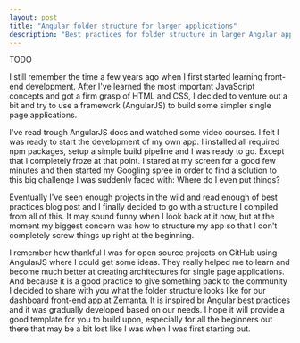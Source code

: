 ```yaml
---
layout: post
title: "Angular folder structure for larger applications"
description: "Best practices for folder structure in larger Angular applications."
---
```


<p class="post-excerpt">
    TODO
</p>

I still remember the time a few years ago when I first started learning front-end development. After I've learned the most important JavaScript concepts and got a firm grasp of HTML and CSS, I decided to venture out a bit and try to use a framework (AngularJS) to build some simpler single page applications.

I've read trough AngularJS docs and watched some video courses. I felt I was ready to start the development of my own app. I installed all required npm packages, setup a simple build pipeline and I was ready to go. Except that I completely froze at that point. I stared at my screen for a good few minutes and then started my Googling spree in order to find a solution to this big challenge I was suddenly faced with: Where do I even put things?

Eventually I've seen enough projects in the wild and read enough of best practices blog post and I finally decided to go with a structure I compiled from all of this. It may sound funny when I look back at it now, but at the moment my biggest concern was how to structure my app so that I don't completely screw things up right at the beginning.

I remember how thankful I was for open source projects on GitHub using AngularJS where I could get some ideas. They really helped me to learn and become much better at creating architectures for single page applications. And because it is a good practice to give something back to the community I decided to share with you what the folder structure looks like for our dashboard front-end app at Zemanta. It is inspired br Angular best practices and it was gradually developed based on our needs. I hope it will provide a good template for you to build upon, especially for all the beginners out there that may be a bit lost like I was when I was first starting out. 
